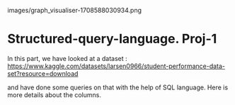 images/graph_visualiser-1708588030934.png


# Structured-query-language. Proj-1 

In this part, we have looked at a dataset :
https://www.kaggle.com/datasets/larsen0966/student-performance-data-set?resource=download

and have done some queries on that with the help of SQL language. Here is more details about the columns. 

